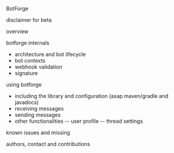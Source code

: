 BotForge

disclaimer for beta

overview

botforge internals
- architecture and bot lifecycle
- bot contexts
- webhook validation
- signature

using botforge
- including the library and configuration (asap maven/gradle and javadocs)
- receiving messages
- sending messages
- other functionalities
-- user profile
-- thread settings

known issues and missing

authors, contact and contributions
